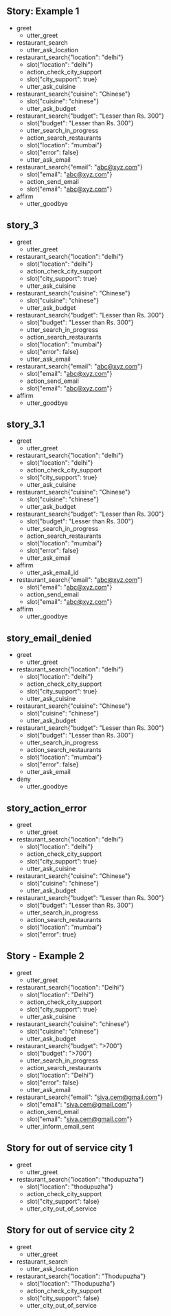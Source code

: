 ## Story: Example 1
* greet
    - utter_greet
* restaurant_search
    - utter_ask_location
* restaurant_search{"location": "delhi"}
    - slot{"location": "delhi"}
    - action_check_city_support
    - slot{"city_support": true}
    - utter_ask_cuisine
* restaurant_search{"cuisine": "Chinese"}
    - slot{"cuisine": "chinese"}
    - utter_ask_budget
* restaurant_search{"budget": "Lesser than Rs. 300"}
    - slot{"budget": "Lesser than Rs. 300"}
    - utter_search_in_progress
    - action_search_restaurants
    - slot{"location": "mumbai"}
    - slot{"error": false}
    - utter_ask_email
* restaurant_search{"email": "abc@xyz.com"}
    - slot{"email": "abc@xyz.com"}
    - action_send_email
    - slot{"email": "abc@xyz.com"}
* affirm
    - utter_goodbye

## story_3
* greet
    - utter_greet
* restaurant_search{"location": "delhi"}
    - slot{"location": "delhi"}
    - action_check_city_support
    - slot{"city_support": true}
    - utter_ask_cuisine
* restaurant_search{"cuisine": "Chinese"}
    - slot{"cuisine": "chinese"}
    - utter_ask_budget
* restaurant_search{"budget": "Lesser than Rs. 300"}
    - slot{"budget": "Lesser than Rs. 300"}
    - utter_search_in_progress
    - action_search_restaurants
    - slot{"location": "mumbai"}
    - slot{"error": false}
    - utter_ask_email
* restaurant_search{"email": "abc@xyz.com"}
    - slot{"email": "abc@xyz.com"}
    - action_send_email
    - slot{"email": "abc@xyz.com"}
* affirm
    - utter_goodbye

## story_3.1
* greet
    - utter_greet
* restaurant_search{"location": "delhi"}
    - slot{"location": "delhi"}
    - action_check_city_support
    - slot{"city_support": true}
    - utter_ask_cuisine
* restaurant_search{"cuisine": "Chinese"}
    - slot{"cuisine": "chinese"}
    - utter_ask_budget
* restaurant_search{"budget": "Lesser than Rs. 300"}
    - slot{"budget": "Lesser than Rs. 300"}
    - utter_search_in_progress
    - action_search_restaurants
    - slot{"location": "mumbai"}
    - slot{"error": false}
    - utter_ask_email
* affirm
    - utter_ask_email_id
* restaurant_search{"email": "abc@xyz.com"}
    - slot{"email": "abc@xyz.com"}
    - action_send_email
    - slot{"email": "abc@xyz.com"}
* affirm
    - utter_goodbye

## story_email_denied
* greet
    - utter_greet
* restaurant_search{"location": "delhi"}
    - slot{"location": "delhi"}
    - action_check_city_support
    - slot{"city_support": true}
    - utter_ask_cuisine
* restaurant_search{"cuisine": "Chinese"}
    - slot{"cuisine": "chinese"}
    - utter_ask_budget
* restaurant_search{"budget": "Lesser than Rs. 300"}
    - slot{"budget": "Lesser than Rs. 300"}
    - utter_search_in_progress
    - action_search_restaurants
    - slot{"location": "mumbai"}
    - slot{"error": false}
    - utter_ask_email
* deny
    - utter_goodbye

## story_action_error
* greet
    - utter_greet
* restaurant_search{"location": "delhi"}
    - slot{"location": "delhi"}
    - action_check_city_support
    - slot{"city_support": true}
    - utter_ask_cuisine
* restaurant_search{"cuisine": "Chinese"}
    - slot{"cuisine": "chinese"}
    - utter_ask_budget
* restaurant_search{"budget": "Lesser than Rs. 300"}
    - slot{"budget": "Lesser than Rs. 300"}
    - utter_search_in_progress
    - action_search_restaurants
    - slot{"location": "mumbai"}
    - slot{"error": true}


## Story - Example 2
* greet
    - utter_greet
* restaurant_search{"location": "Delhi"}
    - slot{"location": "Delhi"}
    - action_check_city_support
    - slot{"city_support": true}
    - utter_ask_cuisine
* restaurant_search{"cuisine": "chinese"}
    - slot{"cuisine": "chinese"}
    - utter_ask_budget
* restaurant_search{"budget": ">700"}
    - slot{"budget": ">700"}
    - utter_search_in_progress
    - action_search_restaurants
    - slot{"location": "Delhi"}
    - slot{"error": false}
    - utter_ask_email
* restaurant_search{"email": "siva.cem@gmail.com"}
    - slot{"email": "siva.cem@gmail.com"}
    - action_send_email
    - slot{"email": "siva.cem@gmail.com"}
    - utter_inform_email_sent

## Story for out of service city 1
* greet
    - utter_greet
* restaurant_search{"location": "thodupuzha"}
    - slot{"location": "thodupuzha"}
    - action_check_city_support
    - slot{"city_support": false}
    - utter_city_out_of_service

## Story for out of service city 2
* greet
    - utter_greet
* restaurant_search
    - utter_ask_location
* restaurant_search{"location": "Thodupuzha"}
    - slot{"location": "Thodupuzha"}
    - action_check_city_support
    - slot{"city_support": false}
    - utter_city_out_of_service